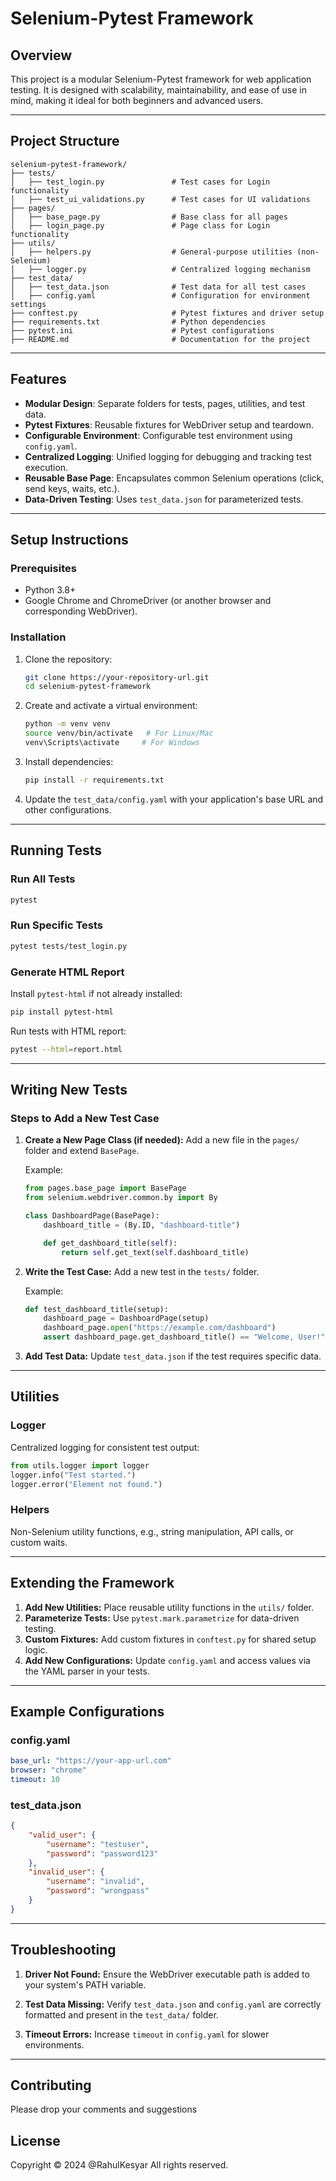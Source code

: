 # Selenium-Pytest Framework

## Overview
This project is a modular Selenium-Pytest framework for web application testing. It is designed with scalability, maintainability, and ease of use in mind, making it ideal for both beginners and advanced users.

---

## Project Structure

```
selenium-pytest-framework/
├── tests/
│   ├── test_login.py               # Test cases for Login functionality
│   ├── test_ui_validations.py      # Test cases for UI validations
├── pages/
│   ├── base_page.py                # Base class for all pages
│   ├── login_page.py               # Page class for Login functionality
├── utils/
│   ├── helpers.py                  # General-purpose utilities (non-Selenium)
│   ├── logger.py                   # Centralized logging mechanism
├── test_data/
│   ├── test_data.json              # Test data for all test cases
│   ├── config.yaml                 # Configuration for environment settings
├── conftest.py                     # Pytest fixtures and driver setup
├── requirements.txt                # Python dependencies
├── pytest.ini                      # Pytest configurations
├── README.md                       # Documentation for the project
```

---

## Features
- **Modular Design**: Separate folders for tests, pages, utilities, and test data.
- **Pytest Fixtures**: Reusable fixtures for WebDriver setup and teardown.
- **Configurable Environment**: Configurable test environment using `config.yaml`.
- **Centralized Logging**: Unified logging for debugging and tracking test execution.
- **Reusable Base Page**: Encapsulates common Selenium operations (click, send keys, waits, etc.).
- **Data-Driven Testing**: Uses `test_data.json` for parameterized tests.

---

## Setup Instructions

### Prerequisites
- Python 3.8+
- Google Chrome and ChromeDriver (or another browser and corresponding WebDriver).

### Installation
1. Clone the repository:
   ```bash
   git clone https://your-repository-url.git
   cd selenium-pytest-framework
   ```

2. Create and activate a virtual environment:
   ```bash
   python -m venv venv
   source venv/bin/activate   # For Linux/Mac
   venv\Scripts\activate     # For Windows
   ```

3. Install dependencies:
   ```bash
   pip install -r requirements.txt
   ```

4. Update the `test_data/config.yaml` with your application's base URL and other configurations.

---

## Running Tests

### Run All Tests
```bash
pytest
```

### Run Specific Tests
```bash
pytest tests/test_login.py
```

### Generate HTML Report
Install `pytest-html` if not already installed:
```bash
pip install pytest-html
```
Run tests with HTML report:
```bash
pytest --html=report.html
```

---

## Writing New Tests

### Steps to Add a New Test Case
1. **Create a New Page Class (if needed):**
   Add a new file in the `pages/` folder and extend `BasePage`.

   Example:
   ```python
   from pages.base_page import BasePage
   from selenium.webdriver.common.by import By

   class DashboardPage(BasePage):
       dashboard_title = (By.ID, "dashboard-title")

       def get_dashboard_title(self):
           return self.get_text(self.dashboard_title)
   ```

2. **Write the Test Case:**
   Add a new test in the `tests/` folder.

   Example:
   ```python
   def test_dashboard_title(setup):
       dashboard_page = DashboardPage(setup)
       dashboard_page.open("https://example.com/dashboard")
       assert dashboard_page.get_dashboard_title() == "Welcome, User!"
   ```

3. **Add Test Data:**
   Update `test_data.json` if the test requires specific data.

---

## Utilities

### Logger
Centralized logging for consistent test output:
```python
from utils.logger import logger
logger.info("Test started.")
logger.error("Element not found.")
```

### Helpers
Non-Selenium utility functions, e.g., string manipulation, API calls, or custom waits.

---

## Extending the Framework

1. **Add New Utilities:** Place reusable utility functions in the `utils/` folder.
2. **Parameterize Tests:** Use `pytest.mark.parametrize` for data-driven testing.
3. **Custom Fixtures:** Add custom fixtures in `conftest.py` for shared setup logic.
4. **Add New Configurations:** Update `config.yaml` and access values via the YAML parser in your tests.

---

## Example Configurations

### config.yaml
```yaml
base_url: "https://your-app-url.com"
browser: "chrome"
timeout: 10
```

### test_data.json
```json
{
    "valid_user": {
        "username": "testuser",
        "password": "password123"
    },
    "invalid_user": {
        "username": "invalid",
        "password": "wrongpass"
    }
}
```

---

## Troubleshooting

1. **Driver Not Found:**
   Ensure the WebDriver executable path is added to your system's PATH variable.

2. **Test Data Missing:**
   Verify `test_data.json` and `config.yaml` are correctly formatted and present in the `test_data/` folder.

3. **Timeout Errors:**
   Increase `timeout` in `config.yaml` for slower environments.

---

## Contributing
Please drop your comments and suggestions

## License
Copyright © 2024 @RahulKesyar
All rights reserved.

